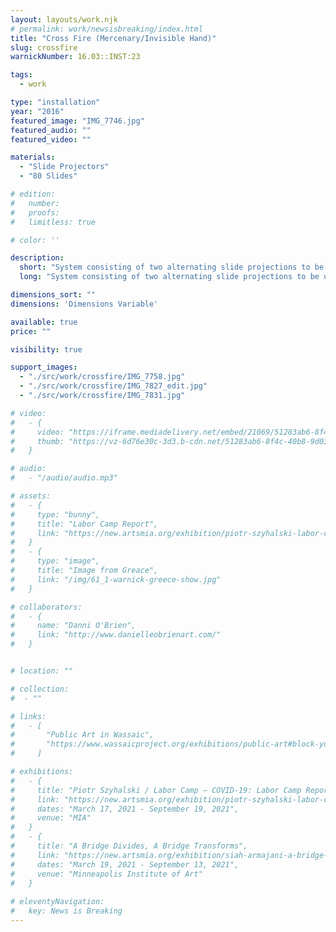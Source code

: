 ```yaml
---
layout: layouts/work.njk
# permalink: work/newsisbreaking/index.html
title: "Cross Fire (Mercenary/Invisible Hand)"
slug: crossfire
warnickNumber: 16.03::INST:23

tags:
  - work

type: "installation"
year: "2016"
featured_image: "IMG_7746.jpg"
featured_audio: ""
featured_video: ""

materials: 
  - "Slide Projectors"
  - "80 Slides"

# edition: 
#   number: 
#   proofs: 
#   limitless: true

# color: ''

description:
  short: "System consisting of two alternating slide projections to be used for realization of our implication in the military industrial complex."
  long: "System consisting of two alternating slide projections to be used for realization of our implication in the military industrial complex."

dimensions_sort: ""
dimensions: 'Dimensions Variable'

available: true
price: ""

visibility: true

support_images: 
  - "./src/work/crossfire/IMG_7758.jpg"
  - "./src/work/crossfire/IMG_7827_edit.jpg"
  - "./src/work/crossfire/IMG_7831.jpg"

# video:
#   - {
#     video: "https://iframe.mediadelivery.net/embed/21069/51283ab6-8f4c-40b8-9d03-58ac4d71df9c",
#     thumb: "https://vz-6d76e30c-3d3.b-cdn.net/51283ab6-8f4c-40b8-9d03-58ac4d71df9c/thumbnail.jpg",
#   }

# audio:
#   - "/audio/audio.mp3"

# assets: 
#   - {
#     type: "bunny",
#     title: "Labor Camp Report",
#     link: "https://new.artsmia.org/exhibition/piotr-szyhalski-labor-camp-covid-19-labor-camp-report"
#   }
#   - {
#     type: "image",
#     title: "Image from Greace",
#     link: "/img/61_1-warnick-greece-show.jpg"
#   }

# collaborators:
#   - {
#     name: "Danni O'Brien",
#     link: "http://www.danielleobrienart.com/"
#   }


# location: ""

# collection:
#  - ""

# links:
#   - [
#       "Public Art in Wassaic",
#       "https://www.wassaicproject.org/exhibitions/public-art#block-yui_3_17_2_1_1635259463800_75918",
#     ]

# exhibitions:
#   - {
#     title: "Piotr Szyhalski / Labor Camp – COVID-19: Labor Camp Report",
#     link: "https://new.artsmia.org/exhibition/piotr-szyhalski-labor-camp-covid-19-labor-camp-report",
#     dates: "March 17, 2021 - September 19, 2021",
#     venue: "MIA"
#   }
#   - {
#     title: "A Bridge Divides, A Bridge Transforms",
#     link: "https://new.artsmia.org/exhibition/siah-armajani-a-bridge-divides-a-bridge-transforms",
#     dates: "March 19, 2021 - September 13, 2021",
#     venue: "Minneapolis Institute of Art"
#   }
  
# eleventyNavigation:
#   key: News is Breaking
---
```

